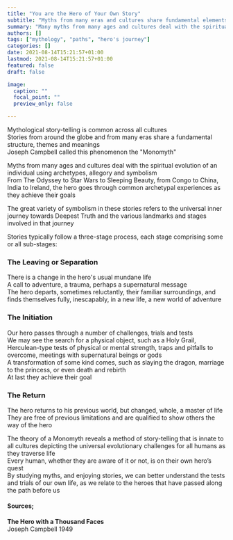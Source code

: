 ```yaml
---
title: "You are the Hero of Your Own Story"
subtitle: "Myths from many eras and cultures share fundamental elements"
summary: "Many myths from many ages and cultures deal with the spiritual evolution of an individual using archetypes, allegory and symbolism"
authors: []
tags: ["mythology", "paths", "hero's journey"]
categories: []
date: 2021-08-14T15:21:57+01:00
lastmod: 2021-08-14T15:21:57+01:00
featured: false
draft: false

image:
  caption: ""
  focal_point: ""
  preview_only: false

---
```

Mythological story-telling is common across all cultures\
Stories from around the globe and from many eras share a fundamental structure, themes and meanings\
Joseph Campbell called this phenomenon the "Monomyth"

Myths from many ages and cultures deal with the spiritual evolution of an individual using archetypes, allegory and symbolism\
From The Odyssey to Star Wars to Sleeping Beauty, from Congo to China, India to Ireland, the hero goes through common archetypal experiences as they achieve their goals

The great variety of symbolism in these stories refers to the universal inner journey towards Deepest Truth and the various landmarks and stages involved in that journey

Stories typically follow a three-stage process, each stage comprising some or all sub-stages:

### The Leaving or Separation

There is a change in the hero's usual mundane life\
 A call to adventure, a trauma, perhaps a supernatural message\
 The hero departs, sometimes reluctantly, their familiar surroundings, and finds themselves fully, inescapably, in a new life, a new world of adventure

### The Initiation

Our hero passes through a number of challenges, trials and tests\
We may see the search for a physical object, such as a Holy Grail, Herculean-type tests of physical or mental strength, traps and pitfalls to overcome, meetings with supernatural beings or gods\
A transformation of some kind comes, such as slaying the dragon, marriage to the princess, or even death and rebirth\
At last they achieve their goal

### The Return

The hero returns to his previous world, but changed, whole, a master of life\
They are free of previous limitations and are qualified to show others the way of the hero

The theory of a Monomyth reveals a method of story-telling that is innate to all cultures depicting the universal evolutionary challenges for all humans as they traverse life\
Every human, whether they are aware of it or not, is on their own hero’s quest\
By studying myths, and enjoying stories, we can better understand the tests and trials of our own life, as we relate to the heroes that have passed along the path before us

#### Sources;
**The Hero with a Thousand Faces**\
Joseph Campbell 1949
